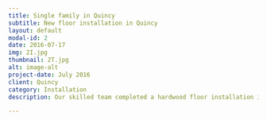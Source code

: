 ```yaml
---
title: Single family in Quincy
subtitle: New floor installation in Quincy
layout: default
modal-id: 2
date: 2016-07-17
img: 2I.jpg
thumbnail: 2T.jpg
alt: image-alt
project-date: July 2016
client: Quincy
category: Installation
description: Our skilled team completed a hardwood floor installation in a Quincy home, delivering a flawless and elegant finish. From selecting premium materials to precise fitting and finishing, we enhanced the home's aesthetic appeal and durability, ensuring a warm and inviting atmosphere..

---
```

